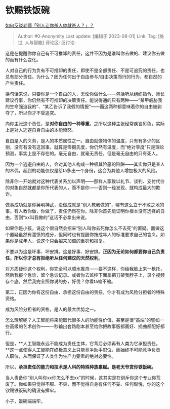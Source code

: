 # 钦赐铁饭碗
[如何反驳老师「别人让你杀人你就杀人？」？](https://www.zhihu.com/question/38682660/answer/2745448493)

> Author: #0-Anonymity
> Last update: [编辑于 2023-08-01]
> Link:
> Tag: [处世, 人与智能]
> 评论区:
> 泛讨论:

这是在提醒你你自己有不可推卸的责任，这并不因为是谁叫你去做的、建议你去做的而有什么变化。

人对自己的行为负有不可推卸的责任，即使不是全部责任、不是可追究的责任，也总有部分责任。为什么？因为任何出于自由参与/自由决策而行的行为，都自然的产生责任。

换句话来说，只要你是一个自由的人，无论你做什么——包括听从组织指令、师长建议行事，你仍然有不可推卸的决策责任。能说得通的只有两种——“某甲威胁我的生命强迫我的”、“某乙告诉了我假的情报”——而这两种都意味着你的自由被剥夺了，所以你才不受追究。

向你主张这个责任，是**对你自由的一种尊重**。之所以这种主张经常疾言厉色，实际上是对人逃避自身自由的本能愤怒。

自由是人的义务，是人的本质属性之一。自由就像物体的温度，只有有多少的区别，没有有没有这回事。就算是零摄氏度，你仍然有温度，而“绝对零度”只是理论预测，事实上是不存在的。毫无自由，就毫无责任，但是毫无自由的只有死人。

因为一个逃避自由的人，会对其他人构成一种极其险恶的陷阱——其实你只是某人的木偶，起到的功能仅仅是给ta多出一个身份，这会为其他人增加极大的风险。

除非你一开始就对这种代表关系加以声明——那样人家致以礼节、谈判、支付代价的对象自然就都是你所代表的人，而不是你——否则一经发现，就构成最大的欺诈。

做事成功就是你英明神武，没做成就是“别人教我做的”，哪有这么立于不败之地的事。有人教你做，你做了，责任仍然在你。除非你首先能证明你根本没有选择的自由，否则“xx叫我做的”这话不必拿出来说。

如果你是小孩，说这个很自然会招来“别人叫你去死你怎么不去死”的置疑。而做这个置疑虽然有泄愤的成分，但同时也有提醒你按成年人的标准要求自己的含义。如果你是成年人，说这个只会招来加倍的重罚和报复。

不要以为这是坏事、坏安排。这是好事、好安排。**正因为无论如何都要你自己负责任，所以你才总有拒绝听从任何建议的天然权利**。

对方质疑你这个权利，你完全可以顺水推舟——要不这样，你给我脸上来一枪托，然后我报个急诊，留个急诊记录。或者你去监控下面拿把刀架我脖子上，录个视频存个底。然后我完全照你说的办，好伐？你看ta缩不缩。

第二，正因为你有这份自由、承担这份自由的责任，你才有成为风险分担者的特殊资格。

成为风险分担者的资格，是人的最大优势之一。

怎么理解呢？人工智能将来能取代很多人的功能性价值，甚至是很“高端”的譬如一些高级的艺术创作——一秒输出套路剧本甚至给你把故事版都画好、插曲都配好都行。

但是，**人工智能永远不能成为责任主体，它背后必须再有人类为它承担责任。**这一点使得人工智能在终极意义上只能竞争助手职位，而始终不可能竞争负责人职位，从而保证了人类作为生产力要素的绝对必要性。

所以，**承担责任的能力和技术是人科的特殊种族禀赋。是老天爷赏你铁饭碗。**

当人责备你“别人叫你xx你怎么不去xx”的时候，这其实是在训斥你这个专业你荒废了。你如果只觉得不服、不爽，而不觉得自身有任何不妥、任何惭愧，你的这个钦赐铁饭碗的确没有捧牢。

小子，饭碗端端牢。